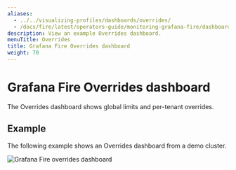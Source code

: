 ```yaml
---
aliases:
  - ../../visualizing-profiles/dashboards/overrides/
  - /docs/fire/latest/operators-guide/monitoring-grafana-fire/dashboards/overrides/
description: View an example Overrides dashboard.
menuTitle: Overrides
title: Grafana Fire Overrides dashboard
weight: 70
---
```


# Grafana Fire Overrides dashboard

The Overrides dashboard shows global limits and per-tenant overrides.

## Example

The following example shows an Overrides dashboard from a demo cluster.

![Grafana Fire overrides dashboard](fire-overrides.png)

